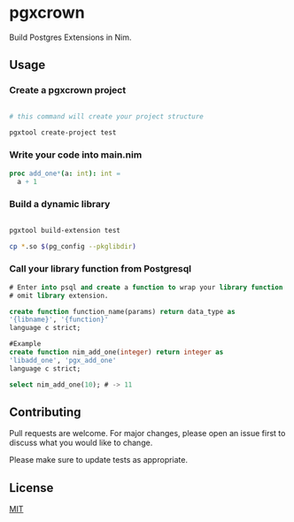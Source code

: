 # pgxcrown

Build Postgres Extensions in Nim.

## Usage

### Create a pgxcrown project

```bash

# this command will create your project structure

pgxtool create-project test

```

### Write your code into main.nim
```nim
proc add_one*(a: int): int =
  a + 1

```
### Build a dynamic library
```bash

pgxtool build-extension test

cp *.so $(pg_config --pkglibdir)
```

### Call your library function from Postgresql
```sql
# Enter into psql and create a function to wrap your library function
# omit library extension.

create function function_name(params) return data_type as
'{libname}', '{function}'
language c strict;

#Example
create function nim_add_one(integer) return integer as
'libadd_one', 'pgx_add_one'
language c strict;

select nim_add_one(10); # -> 11

```

## Contributing
Pull requests are welcome. For major changes, please open an issue first to discuss what you would like to change.

Please make sure to update tests as appropriate.

## License
[MIT](https://choosealicense.com/licenses/mit/)

